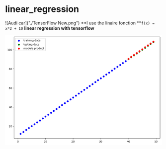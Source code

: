 # linear_regression
![Audi car]("./TensorFlow New.png")
**I use the linaire fonction **``f(x) = x*2 + 10`` **linear regression with tensorflow**

![Audi car](./Untitled.png)
